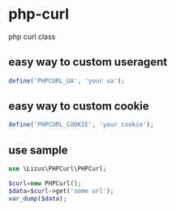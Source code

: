 # php-curl
php curl class


## easy way to custom useragent

```php
define('PHPCURL_UA', 'your ua');
```

## easy way to custom cookie

```php
define('PHPCURL_COOKIE', 'your cookie');
```

## use sample

```php
use \Lizus\PHPCurl\PHPCurl;

$curl=new PHPCurl();
$data=$curl->get('some url');
var_dump($data);
```

